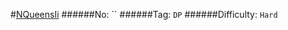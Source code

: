 #[NQueensIi](https://leetcode.com/problems/n-queens-ii/)
######No: ``
######Tag: `DP`
######Difficulty: `Hard`
